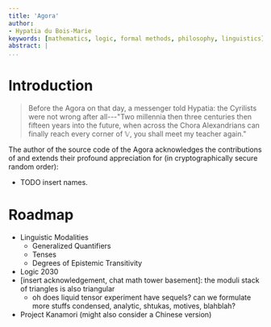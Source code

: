 ```yaml
---
title: 'Agora'
author:
- Hypatia du Bois-Marie
keywords: [mathematics, logic, formal methods, philosophy, linguistics]
abstract: |
...
```


<!-- pandoc index.md -s --mathjax --highlight-style pygments --bibliography /home/hypatia/Workspace/Library/zotero.bib --citeproc -c index.css -o index.html -->

# Introduction

> Before the Agora on that day, a messenger told Hypatia: the Cyrilists were not wrong after all---"Two millennia then three centuries then fifteen years into the future, when across the Chora Alexandrians can finally reach every corner of 𝕍, you shall meet my teacher again."

The author of the source code of the Agora acknowledges the contributions of and extends their profound appreciation for (in cryptographically secure random order):

- TODO insert names.

# Roadmap

- Linguistic Modalities
  + Generalized Quantifiers
  + Tenses
  + Degrees of Epistemic Transitivity
- Logic 2030
- [insert acknowledgement, chat math tower basement]: the moduli stack of triangles is also triangular
  + oh does liquid tensor experiment have sequels? can we formulate more stuffs condensed, analytic, shtukas, motives, blahblah?
- Project Kanamori (might also consider a Chinese version)
